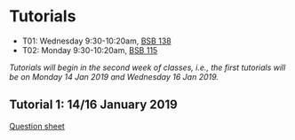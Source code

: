 # Tutorials

- T01: Wednesday 9:30-10:20am, [BSB 138](https://library.mcmaster.ca/spaces/cct)
- T02: Monday 9:30-10:20am, [BSB 115](https://library.mcmaster.ca/spaces/cct)

_Tutorials will begin in the second week of classes, i.e., the first tutorials will be on Monday 14 Jan 2019 and Wednesday 16 Jan 2019._

## Tutorial 1: 14/16 January 2019

[Question sheet](./3at01_2019.pdf)

